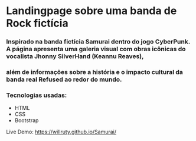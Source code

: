 # Landingpage sobre uma banda de Rock fictícia
###
### Inspirado na banda fictícia Samurai dentro do jogo CyberPunk. A página apresenta uma galeria visual com obras icônicas do vocalista Jhonny SilverHand (Keannu Reaves), 
### além de informações sobre a história e o impacto cultural da banda real Refused ao redor do mundo.

### Tecnologias usadas:

- HTML
- CSS
- Bootstrap

Live Demo: https://willruty.github.io/Samurai/

